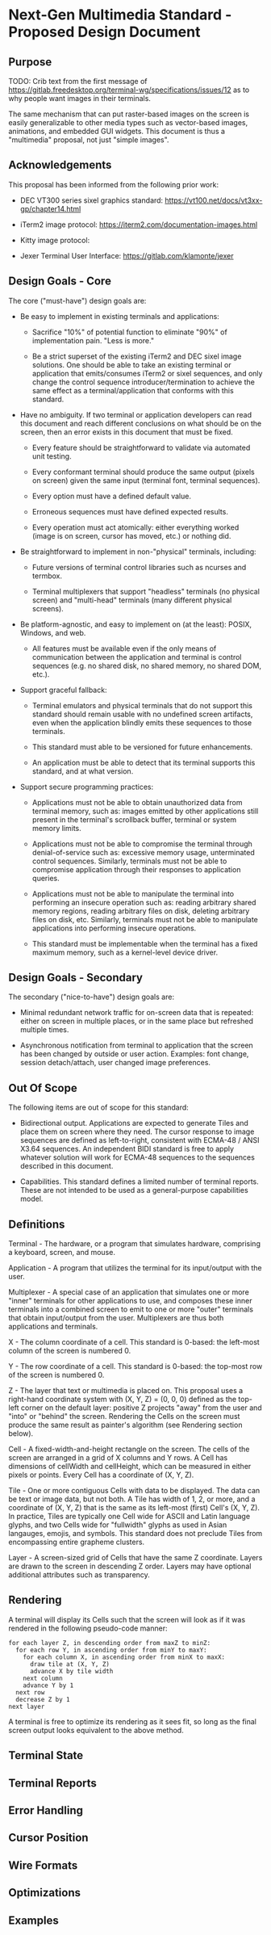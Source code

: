 Next-Gen Multimedia Standard - Proposed Design Document
=======================================================


Purpose
-------

TODO: Crib text from the first message of
https://gitlab.freedesktop.org/terminal-wg/specifications/issues/12 as
to why people want images in their terminals.

The same mechanism that can put raster-based images on the screen is
easily generalizable to other media types such as vector-based images,
animations, and embedded GUI widgets.  This document is thus a
"multimedia" proposal, not just "simple images".


Acknowledgements
----------------

This proposal has been informed from the following prior work:

* DEC VT300 series sixel graphics standard:
  https://vt100.net/docs/vt3xx-gp/chapter14.html

* iTerm2 image protocol:
  https://iterm2.com/documentation-images.html

* Kitty image protocol:


* Jexer Terminal User Interface:
  https://gitlab.com/klamonte/jexer


Design Goals - Core
-------------------

The core ("must-have") design goals are:

* Be easy to implement in existing terminals and applications:

  - Sacrifice "10%" of potential function to eliminate "90%" of
    implementation pain.  "Less is more."

  - Be a strict superset of the existing iTerm2 and DEC sixel image
    solutions.  One should be able to take an existing terminal or
    application that emits/consumes iTerm2 or sixel sequences, and
    only change the control sequence introducer/termination to achieve
    the same effect as a terminal/application that conforms with this
    standard.

* Have no ambiguity.  If two terminal or application developers can
  read this document and reach different conclusions on what should be
  on the screen, then an error exists in this document that must be
  fixed.

  - Every feature should be straightforward to validate via automated
    unit testing.

  - Every conformant terminal should produce the same output (pixels
    on screen) given the same input (terminal font, terminal
    sequences).

  - Every option must have a defined default value.

  - Erroneous sequences must have defined expected results.

  - Every operation must act atomically: either everything worked
    (image is on screen, cursor has moved, etc.) or nothing did.

* Be straightforward to implement in non-"physical" terminals,
  including:

  - Future versions of terminal control libraries such as ncurses and
    termbox.

  - Terminal multiplexers that support "headless" terminals (no
    physical screen) and "multi-head" terminals (many different
    physical screens).

* Be platform-agnostic, and easy to implement on (at the least):
  POSIX, Windows, and web.

  - All features must be available even if the only means of
    communication between the application and terminal is control
    sequences (e.g. no shared disk, no shared memory, no shared DOM,
    etc.).

* Support graceful fallback:

  - Terminal emulators and physical terminals that do not support this
    standard should remain usable with no undefined screen artifacts,
    even when the application blindly emits these sequences to those
    terminals.

  - This standard must able to be versioned for future enhancements.

  - An application must be able to detect that its terminal supports
    this standard, and at what version.

* Support secure programming practices:

  - Applications must not be able to obtain unauthorized data from
    terminal memory, such as: images emitted by other applications
    still present in the terminal's scrollback buffer, terminal or
    system memory limits.

  - Applications must not be able to compromise the terminal through
    denial-of-service such as: excessive memory usage, unterminated
    control sequences.  Similarly, terminals must not be able to
    compromise application through their responses to application
    queries.

  - Applications must not be able to manipulate the terminal into
    performing an insecure operation such as: reading arbitrary shared
    memory regions, reading arbitrary files on disk, deleting
    arbitrary files on disk, etc.  Similarly, terminals must not be
    able to manipulate applications into performing insecure
    operations.

  - This standard must be implementable when the terminal has a fixed
    maximum memory, such as a kernel-level device driver.



Design Goals - Secondary
------------------------

The secondary ("nice-to-have") design goals are:

* Minimal redundant network traffic for on-screen data that is
  repeated: either on screen in multiple places, or in the same place
  but refreshed multiple times.

* Asynchronous notification from terminal to application that the
  screen has been changed by outside or user action.  Examples: font
  change, session detach/attach, user changed image preferences.


Out Of Scope
------------

The following items are out of scope for this standard:

* Bidirectional output.  Applications are expected to generate Tiles
  and place them on screen where they need.  The cursor response to
  image sequences are defined as left-to-right, consistent with
  ECMA-48 / ANSI X3.64 sequences.  An independent BIDI standard is
  free to apply whatever solution will work for ECMA-48 sequences to
  the sequences described in this document.

* Capabilities.  This standard defines a limited number of terminal
  reports.  These are not intended to be used as a general-purpose
  capabilities model.



Definitions
-----------

Terminal - The hardware, or a program that simulates hardware,
           comprising a keyboard, screen, and mouse.

Application - A program that utilizes the terminal for its
              input/output with the user.

Multiplexer - A special case of an application that simulates one or
              more "inner" terminals for other applications to use,
              and composes these inner terminals into a combined
              screen to emit to one or more "outer" terminals that
              obtain input/output from the user.  Multiplexers are
              thus both applications and terminals.

X - The column coordinate of a cell.  This standard is 0-based: the
    left-most column of the screen is numbered 0.

Y - The row coordinate of a cell.  This standard is 0-based: the
    top-most row of the screen is numbered 0.

Z - The layer that text or multimedia is placed on.  This proposal
    uses a right-hand coordinate system with (X, Y, Z) = (0, 0, 0)
    defined as the top-left corner on the default layer: positive Z
    projects "away" from the user and "into" or "behind" the screen.
    Rendering the Cells on the screen must produce the same result as
    painter's algorithm (see Rendering section below).

Cell - A fixed-width-and-height rectangle on the screen.  The cells of
       the screen are arranged in a grid of X columns and Y rows.  A
       Cell has dimensions of cellWidth and cellHeight, which can be
       measured in either pixels or points.  Every Cell has a
       coordinate of (X, Y, Z).

Tile - One or more contiguous Cells with data to be displayed.  The
       data can be text or image data, but not both.  A Tile has width
       of 1, 2, or more, and a coordinate of (X, Y, Z) that is the
       same as its left-most (first) Cell's (X, Y, Z).  In practice,
       Tiles are typically one Cell wide for ASCII and Latin language
       glyphs, and two Cells wide for "fullwidth" glyphs as used in
       Asian langauges, emojis, and symbols.  This standard does not
       preclude Tiles from encompassing entire grapheme clusters.

Layer - A screen-sized grid of Cells that have the same Z coordinate.
        Layers are drawn to the screen in descending Z order.  Layers
        may have optional additional attributes such as transparency.


Rendering
---------

A terminal will display its Cells such that the screen will look as if
it was rendered in the following pseudo-code manner:

```
for each layer Z, in descending order from maxZ to minZ:
  for each row Y, in ascending order from minY to maxY:
    for each column X, in ascending order from minX to maxX:
      draw tile at (X, Y, Z)
      advance X by tile width
    next column
    advance Y by 1
  next row
  decrease Z by 1
next layer
```

A terminal is free to optimize its rendering as it sees fit, so long
as the final screen output looks equivalent to the above method.



Terminal State
--------------



Terminal Reports
----------------



Error Handling
--------------



Cursor Position
---------------




Wire Formats
------------




Optimizations
-------------



Examples
--------


